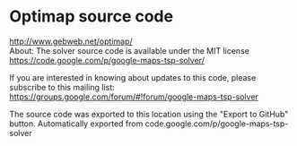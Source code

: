 # Optimap source code 
 
http://www.gebweb.net/optimap/  
About: The solver source code is available under the MIT license 
https://code.google.com/p/google-maps-tsp-solver/  

If you are interested in knowing about updates to this code, please subscribe to this mailing list:
https://groups.google.com/forum/#!forum/google-maps-tsp-solver

The source code was exported to this location using the "Export to GitHub" button. 
Automatically exported from code.google.com/p/google-maps-tsp-solver
